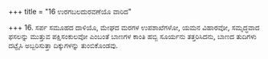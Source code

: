 +++
title = "16 ಉರಗಬಲದುರವಣೆಯೊ ವಾರಿದ"

+++
16. ಸರ್ಪ ಸಮೂಹದ ದಾಳಿಯೊ, ಮೇಘದ ಮರಗಳ ಉಪಶಾಖೆಗಳೋ, ಯಮನ ವಿಹಾರವೋ, ಸಮೃದ್ಧವಾದ ಫಸಲನ್ನು ಮುತ್ತುವ ಪಕ್ಷಿಸಂಕುಲವೋ ಎಂಬಂತೆ ಬಾಣಗಳ ಕಾಂತಿ ಹಬ್ಬಿ ಸೂರ್ಯನು ತತ್ತರಿಸಿದನು, ಬಾಣದ ತುದಿಗಳು ದಟ್ಟೈಸಿ ಅಬ್ಬರಿಸುತ್ತಾ ದಿಕ್ಕುಗಳನ್ನು  ತುಂಬಿಕೊಂಡವು.